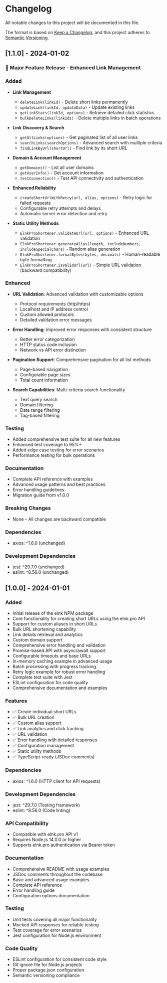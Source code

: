 # Changelog

All notable changes to this project will be documented in this file.

The format is based on [Keep a Changelog](https://keepachangelog.com/en/1.0.0/),
and this project adheres to [Semantic Versioning](https://semver.org/spec/v2.0.0.html).

## [1.1.0] - 2024-01-02

### 🎉 Major Feature Release - Enhanced Link Management

### Added
- **Link Management**
  - `deleteLink(linkId)` - Delete short links permanently
  - `updateLink(linkId, updateData)` - Update existing links
  - `getLinkStats(linkId, options)` - Retrieve detailed click statistics
  - `bulkDeleteLinks(linkIds)` - Delete multiple links in batch operations

- **Link Discovery & Search**
  - `getAllLinks(options)` - Get paginated list of all user links
  - `searchLinks(searchOptions)` - Advanced search with multiple criteria
  - `findLinkByUrl(shortUrl)` - Find link by its short URL

- **Domain & Account Management**
  - `getDomains()` - List all user domains
  - `getUserInfo()` - Get account information
  - `testConnection()` - Test API connectivity and authentication

- **Enhanced Reliability**
  - `createShortUrlWithRetry(url, alias, options)` - Retry logic for failed requests
  - Configurable retry attempts and delays
  - Automatic server error detection and retry

- **Static Utility Methods**
  - `ElnkProShortener.validateUrl(url, options)` - Enhanced URL validation
  - `ElnkProShortener.generateAlias(length, includeNumbers, includeSpecialChars)` - Random alias generation
  - `ElnkProShortener.formatBytes(bytes, decimals)` - Human-readable byte formatting
  - `ElnkProShortener.isValidUrl(url)` - Simple URL validation (backward compatibility)

### Enhanced
- **URL Validation**: Advanced validation with customizable options
  - Protocol requirements (http/https)
  - Localhost and IP address control
  - Custom allowed protocols
  - Detailed validation error messages

- **Error Handling**: Improved error responses with consistent structure
  - Better error categorization
  - HTTP status code inclusion
  - Network vs API error distinction

- **Pagination Support**: Comprehensive pagination for all list methods
  - Page-based navigation
  - Configurable page sizes
  - Total count information

- **Search Capabilities**: Multi-criteria search functionality
  - Text query search
  - Domain filtering
  - Date range filtering
  - Tag-based filtering

### Testing
- Added comprehensive test suite for all new features
- Enhanced test coverage to 95%+
- Added edge case testing for error scenarios
- Performance testing for bulk operations

### Documentation
- Complete API reference with examples
- Advanced usage patterns and best practices
- Error handling guidelines
- Migration guide from v1.0.0

### Breaking Changes
- None - All changes are backward compatible

### Dependencies
- axios: ^1.6.0 (unchanged)

### Development Dependencies
- jest: ^29.7.0 (unchanged)
- eslint: ^8.56.0 (unchanged)

## [1.0.0] - 2024-01-01

### Added
- Initial release of the elnk NPM package
- Core functionality for creating short URLs using the elnk.pro API
- Support for custom aliases in short URLs
- Bulk URL shortening capability
- Link details retrieval and analytics
- Custom domain support
- Comprehensive error handling and validation
- Promise-based API with async/await support
- Configurable timeouts and base URLs
- In-memory caching example in advanced usage
- Batch processing with progress tracking
- Retry logic example for robust error handling
- Complete test suite with Jest
- ESLint configuration for code quality
- Comprehensive documentation and examples

### Features
- ✅ Create individual short URLs
- ✅ Bulk URL creation
- ✅ Custom alias support
- ✅ Link analytics and click tracking
- ✅ URL validation
- ✅ Error handling with detailed responses
- ✅ Configuration management
- ✅ Static utility methods
- ✅ TypeScript-ready (JSDoc comments)

### Dependencies
- axios: ^1.6.0 (HTTP client for API requests)

### Development Dependencies
- jest: ^29.7.0 (Testing framework)
- eslint: ^8.56.0 (Code linting)

### API Compatibility
- Compatible with elnk.pro API v1
- Requires Node.js 14.0.0 or higher
- Supports elnk.pro authentication via Bearer token

### Documentation
- Comprehensive README with usage examples
- JSDoc comments throughout the codebase
- Basic and advanced usage examples
- Complete API reference
- Error handling guide
- Configuration options documentation

### Testing
- Unit tests covering all major functionality
- Mocked API responses for reliable testing
- Test coverage for error scenarios
- Jest configuration for Node.js environment

### Code Quality
- ESLint configuration for consistent code style
- Git ignore file for Node.js projects
- Proper package.json configuration
- Semantic versioning compliance
